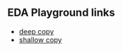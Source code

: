 ## EDA Playground links

- [deep copy](https://edaplayground.com/x/KZgX)
- [shallow copy](https://edaplayground.com/x/ZEEd)
